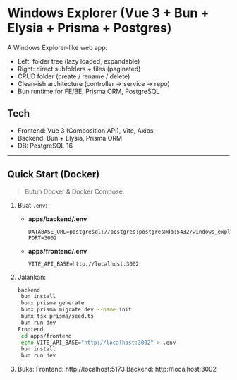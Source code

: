 # Windows Explorer (Vue 3 + Bun + Elysia + Prisma + Postgres)

A Windows Explorer-like web app:
- Left: folder tree (lazy loaded, expandable)
- Right: direct subfolders + files (paginated)
- CRUD folder (create / rename / delete)
- Clean-ish architecture (controller → service → repo)
- Bun runtime for FE/BE, Prisma ORM, PostgreSQL

## Tech
- Frontend: Vue 3 (Composition API), Vite, Axios
- Backend: Bun + Elysia, Prisma ORM
- DB: PostgreSQL 16


---

## Quick Start (Docker)

> Butuh Docker & Docker Compose.

1. Buat `.env`:
   - **apps/backend/.env**
     ```
     DATABASE_URL=postgresql://postgres:postgres@db:5432/windows_explorer
     PORT=3002
     ```
   - **apps/frontend/.env**
     ```
     VITE_API_BASE=http://localhost:3002
     ```

2. Jalankan:
   ```bash
   backend
    bun install
    bunx prisma generate
    bunx prisma migrate dev --name init
    bunx tsx prisma/seed.ts
    bun run dev
   Frontend
    cd apps/frontend
    echo VITE_API_BASE="http://localhost:3002" > .env
    bun install
    bun run dev


3. Buka:
Frontend: http://localhost:5173
Backend: http://localhost:3002